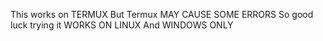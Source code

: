 This works on TERMUX But Termux MAY CAUSE SOME ERRORS So good luck trying it WORKS ON LINUX And WINDOWS ONLY
